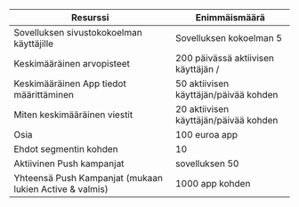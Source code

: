Resurssi|Enimmäismäärä
---|---
Sovelluksen sivustokokoelman käyttäjille|Sovelluksen kokoelman 5
Keskimääräinen arvopisteet|200 päivässä aktiivisen käyttäjän /
Keskimääräinen App tiedot määrittäminen|50 aktiivisen käyttäjän/päivää kohden
Miten keskimääräinen viestit|20 aktiivisen käyttäjän/päivää kohden
Osia|100 euroa app
Ehdot segmentin kohden|10
Aktiivinen Push kampanjat|sovelluksen 50
Yhteensä Push Kampanjat (mukaan lukien Active & valmis)|1000 app kohden
